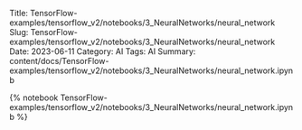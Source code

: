 Title: TensorFlow-examples/tensorflow_v2/notebooks/3_NeuralNetworks/neural_network
Slug: TensorFlow-examples/tensorflow_v2/notebooks/3_NeuralNetworks/neural_network
Date: 2023-06-11
Category: AI
Tags: AI
Summary: content/docs/TensorFlow-examples/tensorflow_v2/notebooks/3_NeuralNetworks/neural_network.ipynb

{% notebook TensorFlow-examples/tensorflow_v2/notebooks/3_NeuralNetworks/neural_network.ipynb %}